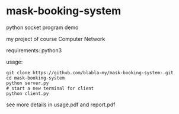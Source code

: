 # mask-booking-system

python socket program demo

my project of course Computer Network

requirements: python3

usage:

```shell
git clone https://github.com/blabla-my/mask-booking-system-.git
cd mask-booking-system
python server.py
# start a new terminal for client
python client.py
```

see more details in usage.pdf and report.pdf

